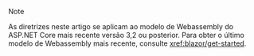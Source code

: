> [!NOTE]
> As diretrizes neste artigo se aplicam ao modelo de Webassembly do ASP.NET Core mais recente versão 3,2 ou posterior. Para obter o último modelo de Webassembly mais recente, consulte <xref:blazor/get-started>.
